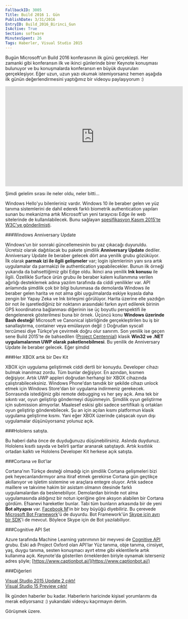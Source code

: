 ```yaml
---
FallbackID: 3005
Title: Build 2016 1. Gün
PublishDate: 3/31/2016
EntryID: Build_2016_Birinci_Gun
IsActive: True
Section: software
MinutesSpent: 26
Tags: Haberler, Visual Studio 2015
---
```

Bugün Microsoft'un Build 2016 konferasının ilk günü gerçekleşti. Her zamanki gibi konferansın ilk ve ikinci günlerinde birer Keynote konuşması bulunuyor ve bu konuşmalarda konferansın en büyük duyuruları gerçekleşiyor. Eğer uzun, uzun yazı okumak istemiyorsanız hemen aşağıda ilk günün değerlendirmesini yaptığımız bir videoyu paylaşıyorum :)

<iframe width="560" height="315" src="https://www.youtube.com/embed/w3ftCHBnI1s" frameborder="0" allowfullscreen></iframe>

Şimdi gelelim sırası ile neler oldu, neler bitti... 

Windows Hello'yu bilenleriniz vardır. Windows 10 ile beraber gelen ve yüz tanıma sistemlerini de dahil ederek farklı biometrik authentication yapıları sunan bu mekanizma artık Microsoft'un yeni tarayıcısı Edge ile web sitelerinde de kullanılabilecek. Bunu sağlayan [spesifikasyon Kasım 2015'te W3C'ye gönderilmişti](https://www.w3.org/Submission/2015/02/).

###Windows Anniversary Update

Windows'un bir sonraki güncellemesinin bu yaz çıkacağı duyuruldu. Ücretsiz olarak dağıtılacak bu pakete şimdilik **Anniversary Update** dediler. Anniversary Update ile beraber gelecek dört ana yenilik grubu gözüküyor. İlk olarak **parmak izi ile ilgili gelişmeler** var; login işlemlerinin yanı sıra artık uygulamalar da parmakizi ile authentication yapabilecekler. Bunun ilk örneği yukarıda da bahsettiğimiz gibi Edge oldu. İkinci ana yenilik **Ink konusu** ile ilgili. Özellikle Surface ürün grubu ile beraber kalem kullanımına verilen ağırlığı desteklemek adına yazılım tarafında da ciddi yenilikler var. API anlamında şimdilik çok bir bilgi bulunmasa da demolarda Windows ile beraber gelen harita ve not alma gibi uygulmalarda eskiye kıyasla daha zengin bir Yapay Zeka ve Ink birleşimi görülüyor. Harita üzerine elle yazdığın bir not ile işaretlediğiniz bir noktanın arasındaki farkın ayırt edilerek birinin GPS koordinatına bağlanması diğerinin ise üç boyutlu perspektifi ile dengelenerek gösterilmesi buna bir örnek. Üçüncü konu **Windows üzerinde Bash desteği**! Microsoft ve Canonical işbirliğinde gerçekleştirilen bu iş bir sanallaştırma, container veya emülasyon değil :) Doğrudan syscall tercümesi diye Türkçe'ye çevirmek doğru olur sanırım. Son yenilik ise geçen sene Build 2015'te de bahsedilen ([Project Centennial](https://devpreviewsignup.windows.com/)) klasik **Win32 ve .NET uygulamalarının UWP olarak paketlenebilmesi**. Bu yenilik de Anniversary Update ile beraber gelecek. Eğer şimdid

###Her XBOX artık bir Dev Kit

XBOX için uygulama geliştirmek ciddi dertli bir konuydu. Developer cihazı bulmak inanılmaz zordu. Tüm bunlar değişiyor. En azından, kısmen değişiyor. Artık UWP appleri doğrudan herhangi bir XBOX cihazında çalıştırabileceksiniz. Windows Phone'dan tanıdık bir şekilde cihazı unlock etmek için Windows Store'dan bir uygulama indirmeniz gerekecek. Sonrasında istediğiniz gibi remote debugging vs her şey açık. Ama tek bir sıkıntı var, oyun geliştirip göndermeyi düşünmeyin. Şimdilik oyun geliştirme için submission almıyorlar. Maalesef eskisi gibi sadece sertifikalı iş ortakları oyun geliştirip gönderebilecek. Şu an için açılan kısmı platformun klasik uygulama geliştirme kısmı. Yani eğer XBOX üzerinde çalışacak oyun dışı uygulamalar düşünüyorsanız yolunuz açık.

###Hololens satışta.

Bu haberi daha önce de duyduğunuzu düşünebilirsiniz. Aslında duydunuz. Hololens kısıtlı sayıda ve belirli şartlar aranarak satıştaydı. Artık kısıtlılık ortadan kalktı ve Hololens Developer Kit herkese açık satışta. 

###Cortana ve Bot'lar

Cortana'nın Türkçe desteği olmadığı için şimdilik Cortana gelişmeleri bizi pek heyecanlandırmıyor ama itiraf etmek gerekirse Cortana gün geçtikçe akıllanıyor ve işletim sistemine ve araçlara entegre oluyor. Artık sadece maillere ve takvime hakim bir asistam olmanın ötesinde farklı uygulamalardan da beslenebiliyor. Demolardan birinde not alma uygulamasında aldığınız bir notun içeriğine göre aksyon alabilen bir Cortana gördüm. Efsanevi hareketler bunlar. Tabi tüm bunların arkasında bir de yeni **Bot altyapısı** var. [Facebook M](http://www.theguardian.com/technology/2015/aug/27/facebook-m-virtual-assistant-siri-google-now)'in bir boy büyüğü diyebiliriz. Bu çerevede [Microsoft Bot Framework](https://dev.botframework.com/)'ü de duyurdu. Bot Framework'ün [Skype için ayrı bir SDK](http://www.skype.com/en/developer/)'i de mevcut. Böylece Skype için de Bot yazılabiliyor. 

###Cognitive API Set

Azure tarafında Machine Learning yatırımının bir meyvesi de [Cognitive API](https://www.microsoft.com/cognitive-services) grubu. Eski adı Project Oxford olan API'lar Yüz tanıma, obje tanıma, cinsiyet, yaş, duygu tanıma, sesten konuşmacı ayırt etme gibi eklentilerle artık kullanıma açık. Keynote'da gösterilen örneklerden biriyle oynamak isterseniz adres şöyle; [https://www.captionbot.ai/](https://www.captionbot.ai/)

###Diğerleri

[Visual Studio 2015 Update 2 çıktı!](http://go.microsoft.com/fwlink/?LinkId=691129)  
[Visual Studio 15 Preview çıktı!](https://www.visualstudio.com/downloads/visual-studio-next-downloads-vs) 

İlk günden haberler bu kadar. Haberlerin haricinde kişisel yorumlarımı da merak ediyorsanız :) yukarıdaki videoyu kaçırmayın derim.

Görüşmek üzere.
